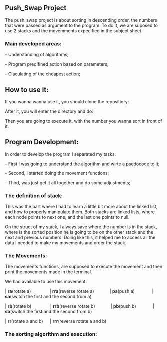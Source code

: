 ## Push_Swap Project
<p > The push_swap project is about sorting in descending order, the numbers that were passed as argument to the program. To do it, we are suposed to use 2 stacks and the movemments expecified in the subject sheet. </p nnm>

### Main developed areas:
<p> - Understanding of algorithms;</p>
<p> - Program predifined action based on parameters;</p>
<p> - Claculating of the cheapest action; </p>


## How to use it:
<p> If you wanna wanna use it, you should clone the repositiory: </p>

<p> After it, you will enter the directory and do: </p>

<p> Then you are going to execute it, with the number you wanna sort in front of it:</p>


## Program Development:
<p> In order to develop the program I separated my tasks:</p> 
<p> - First I was going to understand the algorithm and wirte a psedocode to it; </p>
<p> - Second, I started doing the movement functions;</p>
<p> - Third, was just get it all together and do some adjustments;</p>

### The definition of stack:
<p> This was the part where I had to learn a little bit more about the linked list, and how to properly manipulate them. Both stacks are linked lists, where each node points to next one, and the last one points to null.</p>
<p> On the struct of my stack, I always save where the number is in the stack, where is the sorted position he is going to be on the other stack and the next and previous numbers. Doing like this, it helped me to access all the data I needed to make my movements and order the stack.</p>

### The Movements:
<p> The movements functions, are supposed to execute the movement and then print the movements made in the terminal.</p>
<p> We had available to use this movement: </p>
<p> | <strong>ra</strong>(rotate a)&emsp;&emsp;&emsp;&emsp;    |    <strong>rra</strong>(reverse rotate a)&emsp; &emsp; &emsp;|    <strong>pa</strong>(push a)&emsp; &emsp; &emsp;   |   <strong>sa</strong>(switch the first and the second from a)</p>
<p> | <strong>rb</strong>(rotate b)&emsp;&emsp;&emsp;&emsp;    |    <strong>rrb</strong>(reverse rotate b)&emsp; &emsp; &emsp;|    <strong>pb</strong>(push b)&emsp; &emsp; &emsp;   |   <strong>sb</strong>(switch the first and the second from b)</p>
<p> | <strong>rr</strong>(rotate a and b) &emsp;   |    <strong>rrr</strong>(reverse rotate a and b)</p>

### The sorting algorithm and execution:
<p> </p>

